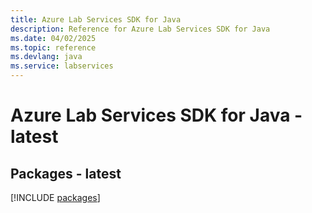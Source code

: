 ```yaml
---
title: Azure Lab Services SDK for Java
description: Reference for Azure Lab Services SDK for Java
ms.date: 04/02/2025
ms.topic: reference
ms.devlang: java
ms.service: labservices
---
```

# Azure Lab Services SDK for Java - latest
## Packages - latest
[!INCLUDE [packages](lab-services-index.md)]